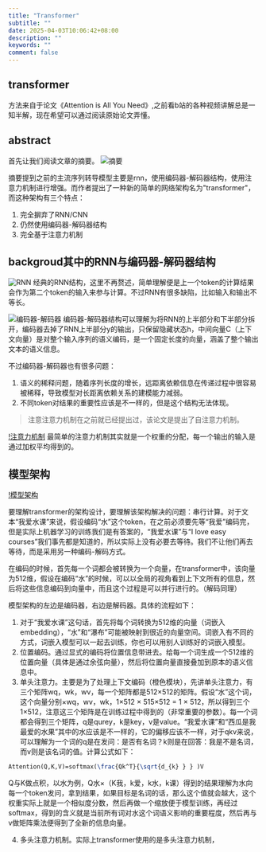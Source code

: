 ```yaml
---
title: "Transformer"
subtitle: ""
date: 2025-04-03T10:06:42+08:00
description: ""
keywords: ""
comment: false
---
```



## transformer
方法来自于论文《Attention is All You Need》,之前看b站的各种视频讲解总是一知半解，现在希望可以通过阅读原始论文弄懂。


## abstract
首先让我们阅读文章的摘要。
![摘要](/pic/transformer/摘要.png)

摘要提到之前的主流序列转导模型主要是rnn，使用编码器-解码器结构，使用注意力机制进行增强。而作者提出了一种新的简单的网络架构名为"transformer"，而这种架构有三个特点：
1. 完全摒弃了RNN/CNN
2. 仍然使用编码器-解码器结构
3. 完全基于注意力机制


## backgroud其中的RNN与编码器-解码器结构

![RNN](/pic/transformer/rnn.png)
经典的RNN结构，这里不再赘述，简单理解便是上一个token的计算结果会作为第二个token的输入来参与计算。不过RNN有很多缺陷，比如输入和输出不等长。

![编码器-解码器](/pic/transformer/编码器-解码器.png)
编码器-解码器结构可以理解为将RNN的上半部分和下半部分拆开，编码器去掉了RNN上半部分y的输出，只保留隐藏状态h，中间向量C（上下文向量）是对整个输入序列的语义编码，是一个固定长度的向量，涵盖了整个输出文本的语义信息。

不过编码器-解码器也有很多问题：
1. 语义的稀释问题，随着序列长度的增长，远距离依赖信息在传递过程中很容易被稀释，导致模型对长距离依赖关系的建模能力减弱。
2. 不同token对结果的重要性应该是不一样的，但是这个结构无法体现。

> 注意注意力机制在之前就已经提出过，该论文是提出了自注意力机制。

[!注意力机制](/pic/transformer/注意力机制.png)
最简单的注意力机制其实就是一个权重的分配，每一个输出的输入是通过加权平均得到的。



## 模型架构
[!模型架构](/pic/transformer/模型架构.png)

要理解transformer的架构设计，要理解该架构解决的问题：串行计算。对于文本“我爱水课”来说，假设编码“水”这个token，在之前必须要先等“我爱”编码完，但是实际上机器学习的训练我们是有答案的，“我爱水课”与“I love easy courses”我们事先都是知道的，所以实际上没有必要去等待。我们不让他们再去等待，而是采用另一种编码-解码方式。

在编码的时候，首先每一个词都会被转换为一个向量，在transformer中，该向量为512维，假设在编码“水”的时候，可以以全局的视角看到上下文所有的信息，然后将这些信息编码到向量中，而且这个过程是可以并行进行的。（解码同理）


模型架构的左边是编码器，右边是解码器。具体的流程如下：
1. 对于“我爱水课”这句话，首先将每个词转换为512维的向量（词嵌入embedding），“水”和“瀑布”可能被映射到很近的向量空间。词嵌入有不同的方式，词嵌入模型可以一起去训练，你也可以用别人训练好的词嵌入模型。
2. 位置编码。通过显式的编码将位置信息带进去。给每一个词生成一个512维的位置向量（具体是通过余弦向量），然后将位置向量直接叠加到原本的语义信息中。
3. 单头注意力。主要是为了处理上下文编码（橙色模块），先讲单头注意力，有三个矩阵wq，wk，wv，每一个矩阵都是512×512的矩阵。假设“水”这个词，这个向量分别×wq，wv，wk，1×512 × 515×512 = 1 × 512，所以得到三个1×512，注意这三个矩阵是在训练过程中得到的（非常重要的参数）。每一个词都会得到三个矩阵，q是qurey，k是key，v是value。“我爱水课”和“西瓜是我最爱的水果”其中的水应该是不一样的，它的偏移应该不一样，对于qkv来说，可以理解为一个词的q是在发问：是否有名词？k则是在回答：我是不是名词，而v则是该名词的值。计算公式如下：

```latex
Attention(Q,K,V)=softmax(\frac{Qk^T}{\sqrt{d_{k} } } )V
```

Q与K做点积，以水为例，Q水×（K我，k爱，k水，k课）得到的结果理解为水向每一个token发问，拿到结果，如果目标是名词的话，那么这个值就会越大，这个权重实际上就是一个相似度分数，然后再做一个缩放便于模型训练，再经过softmax，得到的含义就是当前所有词对水这个词语义影响的重要程度，然后再与v做矩阵乘法便得到了全新的信息向量。

4. 多头注意力机制。实际上transformer使用的是多头注意力机制，